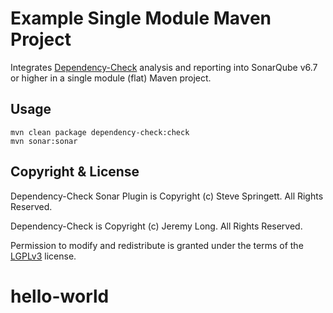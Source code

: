 Example Single Module Maven Project
=====================================

Integrates [Dependency-Check] analysis and reporting into SonarQube v6.7 or higher in a single module (flat) Maven project.

Usage
-------------------

```
mvn clean package dependency-check:check
mvn sonar:sonar
```

Copyright & License
-------------------

Dependency-Check Sonar Plugin is Copyright (c) Steve Springett. All Rights Reserved.

Dependency-Check is Copyright (c) Jeremy Long. All Rights Reserved.

Permission to modify and redistribute is granted under the terms of the [LGPLv3] license.

  [LGPLv3]: http://www.gnu.org/licenses/lgpl.txt
  [Dependency-Check]: https://www.owasp.org/index.php/OWASP_Dependency_Check
# hello-world
